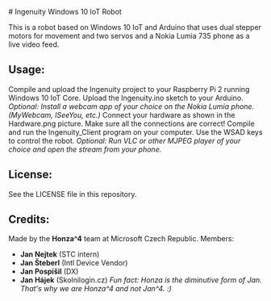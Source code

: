 # Ingenuity Windows 10 IoT Robot

This is a robot based on Windows 10 IoT and Arduino that uses dual stepper motors for movement and two servos and a Nokia Lumia 735 phone as a live video feed.

## Usage:

Compile and upload the Ingenuity project to your Raspberry Pi 2 running Windows 10 IoT Core.
Upload the Ingenuity.ino sketch to your Arduino.
*Optional: Install a webcam app of your choice on the Nokia Lumia phone. (MyWebcam, ISeeYou, etc.)*
Connect your hardware as shown in the Hardware.png picture. Make sure all the connections are correct!
Compile and run the Ingenuity_Client program on your computer. Use the WSAD keys to control the robot.
*Optional: Run VLC or other MJPEG player of your choice and open the stream from your phone.*

## License:

See the LICENSE file in this repository.

## Credits:

Made by the **Honza^4** team at Microsoft Czech Republic.
Members:
- **Jan Nejtek** (STC intern)
- **Jan Šteberl** (Intl Device Vendor)
- **Jan Pospíšil** (DX)
- **Jan Hájek** (Skolnilogin.cz)
*Fun fact: Honza is the diminutive form of Jan. That's why we are Honza^4 and not Jan^4. :)*